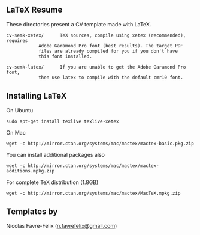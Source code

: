 ## LaTeX Resume

These directories present a CV template made with LaTeX.

	cv-semk-xetex/		TeX sources, compile using xetex (recommended), requires 
				Adobe Garamond Pro font (best results). The target PDF
				files are already compiled for you if you don't have
				this font installed.
			
	cv-semk-latex/		If you are unable to get the Adobe Garamond Pro font,
				then use latex to compile with the default cmr10 font.

## Installing LaTeX

On Ubuntu

	sudo apt-get install texlive texlive-xetex

On Mac

	wget -c http://mirror.ctan.org/systems/mac/mactex/mactex-basic.pkg.zip

You can install additional packages also

	wget -c http://mirror.ctan.org/systems/mac/mactex/mactex-additions.mpkg.zip

For complete TeX distribution (1.8GB)

	wget -c http://mirror.ctan.org/systems/mac/mactex/MacTeX.mpkg.zip


## Templates by

Nicolas Favre-Felix (n.favrefelix@gmail.com)
	
			
